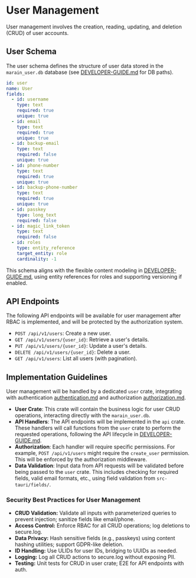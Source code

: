 # User Management

User management involves the creation, reading, updating, and deletion (CRUD) of user accounts.

## User Schema

The user schema defines the structure of user data stored in the `marain_user.db` database (see [DEVELOPER-GUIDE.md](../DEVELOPER-GUIDE.md#critical-path-configurations--development-workflow) for DB paths).

```yaml
id: user
name: User
fields:
  - id: username
    type: text
    required: true
    unique: true
  - id: email
    type: text
    required: true
    unique: true
  - id: backup-email
    type: text
    required: false
    unique: true
  - id: phone-number
    type: text
    required: true
    unique: true
  - id: backup-phone-number
    type: text
    required: true
    unique: true
  - id: passkey
    type: long_text
    required: false
  - id: magic_link_token
    type: text
    required: false
  - id: roles
    type: entity_reference
    target_entity: role
    cardinality: -1
```

This schema aligns with the flexible content modeling in [DEVELOPER-GUIDE.md](../DEVELOPER-GUIDE.md#flexible-content-modeling), using entity references for roles and supporting versioning if enabled.

## API Endpoints

The following API endpoints will be available for user management after RBAC is implemented, and will be protected by the authorization system.

-   `POST /api/v1/users`: Create a new user.
-   `GET /api/v1/users/{user_id}`: Retrieve a user's details.
-   `PUT /api/v1/users/{user_id}`: Update a user's details.
-   `DELETE /api/v1/users/{user_id}`: Delete a user.
-   `GET /api/v1/users`: List all users (with pagination).

## Implementation Guidelines

User management will be handled by a dedicated `user` crate, integrating with authentication [authentication.md](./authentication.md) and authorization [authorization.md](./authorization.md).

-   **User Crate**: This crate will contain the business logic for user CRUD operations, interacting directly with the `marain_user.db`.
-   **API Handlers**: The API endpoints will be implemented in the `api` crate. These handlers will call functions from the `user` crate to perform the requested operations, following the API lifecycle in [DEVELOPER-GUIDE.md](../DEVELOPER-GUIDE.md#api--request-lifecycle).
-   **Authorization**: Each handler will require specific permissions. For example, `POST /api/v1/users` might require the `create_user` permission. This will be enforced by the authorization middleware.
-   **Data Validation**: Input data from API requests will be validated before being passed to the `user` crate. This includes checking for required fields, valid email formats, etc., using field validation from `src-tauri/fields/`.

### Security Best Practices for User Management
- **CRUD Validation:** Validate all inputs with parameterized queries to prevent injection; sanitize fields like email/phone.
- **Access Control:** Enforce RBAC for all CRUD operations; log deletions to secure.log.
- **Data Privacy:** Hash sensitive fields (e.g., passkeys) using content hashing utilities; support GDPR-like deletion.
- **ID Handling:** Use ULIDs for user IDs, bridging to UUIDs as needed.
- **Logging:** Log all CRUD actions to secure.log without exposing PII.
- **Testing:** Unit tests for CRUD in user crate; E2E for API endpoints with auth.